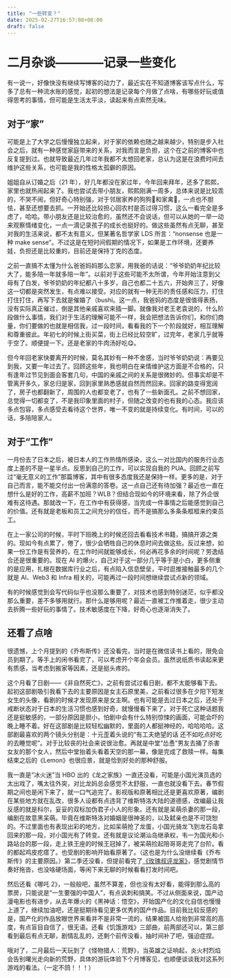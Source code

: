 ```yaml
---
title: "一些转变？"
date: 2025-02-27T16:57:08+08:00
draft: false
---
```


# 二月杂谈————记录一些变化

有一说一，好像快没有继续写博客的动力了，最近实在不知道博客该写点什么，写多了总有一种流水账的感觉，起初的想法是记录每个月做了点啥，有哪些好玩或值得思考的事情，但可能是生活太平淡，读起来有点索然无味。

## 对于“家”

可能是上了大学之后慢慢独立起来，对于家的依赖也随之越来越少，特别是步入社会之后，就有一种感觉家庭带来的关系，对我而言是负担，这个在之前的博客中也反复提到过。也就导致最近几年过年我都不太想回老家，总认为这是在浪费时间去维护这些关系，也可能是我的性格太孤僻的原因。

姐姐自从订婚之后（21 年），好几年都没在家过年，今年回来拜年，还多了熙熙，家里也就热闹起来了。我也尝试去带小朋友，熙熙刚满一周多，总体来说是比较乖的，不哭不闹，但好奇心特别强，对于邻居家养的狗狗🐶和家禽🐔，一点也不胆怯，甚至还想要去抓。一开始还比较担心回农村是否过得习惯，这么一看完全是多虑了，哈哈。带小朋友还是比较治愈的，虽然还不会说话，但可以从她的一举一动来观察情绪变化，一点一滴记录孩子的成长也挺好的。做这些虽然有点无聊，甚至对我的生活来说，都不太有意义，但某著名哲学家 LDS 所言：“nonsense 也是一种 make sense”。不过这是在短时间假期的情况下，如果是工作环境，还要养娃，负担还是比较重的，目前还是保持丁克的态度。

之前一直搞不太懂为什么爸爸妈妈那么恋家，用我爸的话说：“爷爷奶奶年纪比较大了，能多陪一年就多陪一年”。以前对于这些可能不太所谓，今年开始注意到父母有了白发，爷爷奶奶的年纪都八十多岁，自己也都二十五六，开始奔三了，好像这一切都是突然发生，有点难以接受。对应的就有一种无形的责任感和压力，打住打住打住，再写下去就是催婚了（bushi。这一点，我爸妈的态度是很值得表扬，没有实际真正催过，倒是其他亲戚喜欢来插一脚。就像我对老王老袁说的，什么阶段做什么事情，我们对于生活的理解可能不一样，我会把想法告诉你们，和你们商量，你们要做的也就是相信我，过一段时间，看看我的下一个阶段就好，相互理解和尊重彼此。年初七的时候上街买菜，街上已经比较空旷，过完年，老家几乎就等于空了。顺便提一下。还是老家的牛肉汤好吃😋。

但今年回老家快要离开的时候，莫名其妙有一种不舍感，当时爷爷奶奶说：再要见到我，又要一年过去了。回顾这些年，我也明白在亲情维护这方面是不合格的，只有逢年过节见到面会客套几句，中国的亲戚之间的关系是很微妙的。但事实却是不管离开多久，家总归是家，回到家里熟悉感就自然而然回来。回家的路变得宽阔了，房子也都翻新了，周围的人也都变老了，也有了一些新面孔。之前不想回家，总觉得一切都变了，不是我印象里面的村子，但随之改变的也有我的心态。我应该多点包容，多点感受去看待这个世界，唯一不变的就是持续变化。有时间，可以的话，多陪陪家人。

## 对于“工作”

一月份去了日本之后，被日本人的工作热情所感染，这么一对比国内的服务行业态度上差的不是一星半点。反思到自己的工作，可以实现自我的 PUA。回顾之前写过“毫无意义的工作”那篇博客，其中有很多态度我还是保持一样。更多的是，对于自己而言，能不能交付出一份满意的答卷。这一点自己还有待加强？最近也一直在想什么是好的工作，高薪不加班？WLB？但结合现如今的环境来看，除了外企很难有这待遇。那就改一下，在工作中有获得感，当完成一件事情之后能感觉到自己的价值。还有就是老板和员工之间充分的信任，而不是搞那么多条条框框来约束员工。

在上一家公司的时候，平时下班晚上的时候还回去看看技术书籍，搞搞开源之类的。现如今有点累了，倦了，很少会牺牲自己的休息时间去做这些。反过来想，如果一份工作是有营养的，在工作时间就能够成长，何必再花多余的时间呢？劳逸结合还是很重要的。现在 AI 的爆火，自己对于这一部分几乎等于是小白，更多侧重的是应用，扎根在数据库行业之后，有点陷入信息壁垒，平时逛推接触最多的几个就是 AI、Web3 和 Infra 相关的，可能再过一段时间想继续尝试点新的领域。

有的时候感觉到会写代码似乎也没那么重要了，对技术也感到特别迷茫，似乎都没那么重要，差不多够用就行。那什么是够用呢？最近一直被工作推着走，很少主动去折腾一些好玩的事情了。技术敏感度在下降，好奇心也逐渐消失了。

## 还看了点啥

很遗憾，上个月提到的《乔布斯传》还没看完，当时是在微信读书上看的，限免会员到期了。等手上的闲书看完了，可以考虑开个年会会员。虽然说纸质书读起来更有质感，当考虑到搬家等因素，还是挺头疼的。

这个月看了日剧——《非自然死亡》，之前有尝试过看日剧，都不太能够看下去。起初这部剧吸引我看下去的主要原因是女主石原里美，之前看过很多在夕阳下短发女生的头像，看剧的时候才发现原来是女主啊。也有可能是去过日本之后，还处于戒断状态对于日本的生活习惯也感到好奇，就慢慢看下来了。对于死亡这种话题我还是挺敏感的，一部分原因是胆小，怕剧中会有什么特别惊悚的画面，可能会吓的晚上睡不着。好在这部剧是比较轻松幽默的，里面的人都挺神经的，哈哈哈哈。这部剧最喜欢的两个镜头分别是：十元歪着头说的“有工夫绝望的话 还不如吃点好吃的去睡觉呢”。对于比较丧的社会来说很治愈。再就是中堂“怂恿”男友去捅了杀害女友的那个女人，然后中堂抬着头看着天空的那一幕，像是完成了救赎一样。每集结束之后的《Lemon》也很应景，就是恰到好处的那种舒服。

我一直是“冰火迷”当 HBO 出的《龙之家族》一直还没看，可能是小国光演员选的太出戏了，嘴太往外突，对比龙妈总会感觉不太舒服，一直也就没看下去。春节假期之间也是闲下来了，就一口气追完了。影视版和原著相比还是更喜欢原著，编剧在某些地方就在乱改，很多人设都有点违背了维斯特洛大陆的道德感，改编最让我反感的就是科尔，妥妥的双标加伪君子小人的形象。还有就是呆萌杀妻的那一段，编剧在故意黑呆萌。毕竟在维斯特洛对婚姻是很神圣的，以及弑亲也是不可饶恕的。不过里面也有表现出彩的地方，比如呆萌抢了龙蛋，小国光骑龙飞到龙石岛拿回来的那一段，对小国光有了转变。还有就是议论潮汕岛继承权，韦一为国光和小路站台的那一段，走上铁王座的时候王冠掉了，被呆萌捡起陪哥哥走完了台阶。看的都起鸡皮疙瘩了。也受剧的影响开始看原著了。（这也是为什么没继续看《乔布斯传》的主要原因。）第二季还没看，但提前看完了[《玫瑰叔评龙家》](https://space.bilibili.com/36726929/lists/407992?type=season)，感觉剧情节奏好拖沓，也没啥硬场面，等闲下来无聊的时候看看打发时间吧。

然后还看《哪吒 2》，一般般吧，虽然不算差，但也没有太好看，能得到那么高的票房，只能说是“一生要强的中国人”，有点讽刺和搞笑。不过从侧面来说，国产动漫电影也有进步，从去年爆火的《黑神话：悟空》，开始国产化的文化自信也慢慢上道了，继续加油吧，还是挺期待看见更多优秀的国产作品。目前我比较反感的是，国产化的作品放眼世界来看并不是非常一流的，结果被国人给抬到非常高的高度，有点盲目自信了，很无语。还看《饥饿游戏》三部曲，前两部还可以，第三部看到最后有点无聊，剧情乱乱的，还剩个前传没看，抽时间补了吧，强迫症捏。

哦对了，二月最后一天玩到了《怪物猎人：荒野》，当英雄之证响起，炎火村烈焰会告别曙光走向新的荒野，具体的游玩体验下个月博客见，也顺便谈谈我对这系列游戏的看法。（一定不鸽！！！）
